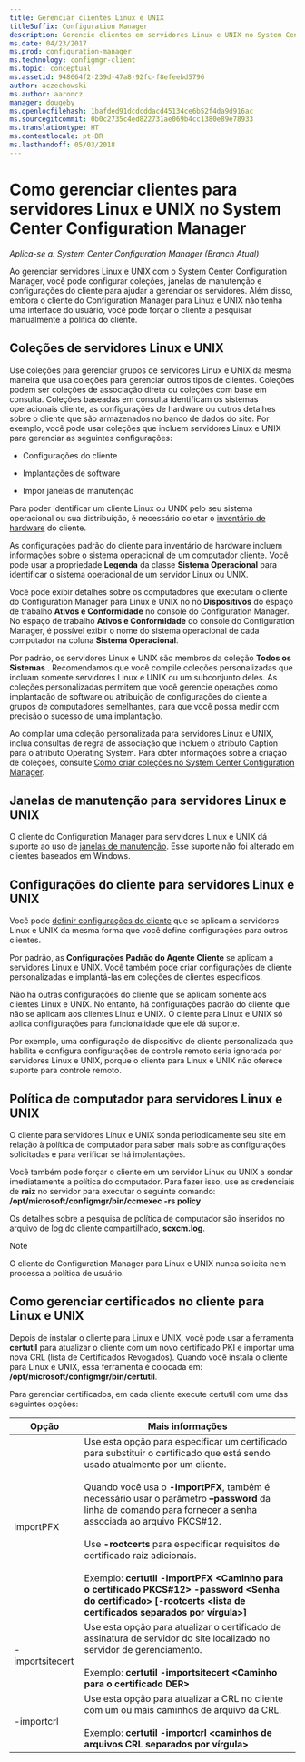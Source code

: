 ```yaml
---
title: Gerenciar clientes Linux e UNIX
titleSuffix: Configuration Manager
description: Gerencie clientes em servidores Linux e UNIX no System Center Configuration Manager.
ms.date: 04/23/2017
ms.prod: configuration-manager
ms.technology: configmgr-client
ms.topic: conceptual
ms.assetid: 948664f2-239d-47a8-92fc-f8efeebd5796
author: aczechowski
ms.author: aaroncz
manager: dougeby
ms.openlocfilehash: 1bafded91dcdcddacd45134ce6b52f4da9d916ac
ms.sourcegitcommit: 0b0c2735c4ed822731ae069b4cc1380e89e78933
ms.translationtype: HT
ms.contentlocale: pt-BR
ms.lasthandoff: 05/03/2018
---
```

# <a name="how-to-manage-clients-for-linux-and-unix-servers-in-system-center-configuration-manager"></a>Como gerenciar clientes para servidores Linux e UNIX no System Center Configuration Manager

*Aplica-se a: System Center Configuration Manager (Branch Atual)*

Ao gerenciar servidores Linux e UNIX com o System Center Configuration Manager, você pode configurar coleções, janelas de manutenção e configurações do cliente para ajudar a gerenciar os servidores. Além disso, embora o cliente do Configuration Manager para Linux e UNIX não tenha uma interface do usuário, você pode forçar o cliente a pesquisar manualmente a política do cliente.

##  <a name="BKMK_CollectionsforLnU"></a> Coleções de servidores Linux e UNIX  
 Use coleções para gerenciar grupos de servidores Linux e UNIX da mesma maneira que usa coleções para gerenciar outros tipos de clientes. Coleções podem ser coleções de associação direta ou coleções com base em consulta. Coleções baseadas em consulta identificam os sistemas operacionais cliente, as configurações de hardware ou outros detalhes sobre o cliente que são armazenados no banco de dados do site. Por exemplo, você pode usar coleções que incluem servidores Linux e UNIX para gerenciar as seguintes configurações:  

-   Configurações do cliente  

-   Implantações de software  

-   Impor janelas de manutenção  

 Para poder identificar um cliente Linux ou UNIX pelo seu sistema operacional ou sua distribuição, é necessário coletar o [inventário de hardware](../../../core/clients/manage/inventory/hardware-inventory-for-linux-and-unix.md) do cliente.  

 As configurações padrão do cliente para inventário de hardware incluem informações sobre o sistema operacional de um computador cliente. Você pode usar a propriedade **Legenda** da classe **Sistema Operacional** para identificar o sistema operacional de um servidor Linux ou UNIX.  

 Você pode exibir detalhes sobre os computadores que executam o cliente do Configuration Manager para Linux e UNIX no nó **Dispositivos** do espaço de trabalho **Ativos e Conformidade** no console do Configuration Manager. No espaço de trabalho **Ativos e Conformidade** do console do Configuration Manager, é possível exibir o nome do sistema operacional de cada computador na coluna **Sistema Operacional**.  

 Por padrão, os servidores Linux e UNIX são membros da coleção **Todos os Sistemas** . Recomendamos que você compile coleções personalizadas que incluam somente servidores Linux e UNIX ou um subconjunto deles. As coleções personalizadas permitem que você gerencie operações como implantação de software ou atribuição de configurações do cliente a grupos de computadores semelhantes, para que você possa medir com precisão o sucesso de uma implantação.   

 Ao compilar uma coleção personalizada para servidores Linux e UNIX, inclua consultas de regra de associação que incluem o atributo Caption para o atributo Operating System. Para obter informações sobre a criação de coleções, consulte [Como criar coleções no System Center Configuration Manager](../../../core/clients/manage/collections/create-collections.md).  

##  <a name="BKMK_MaintenanceWindowsforLnU"></a> Janelas de manutenção para servidores Linux e UNIX  
 O cliente do Configuration Manager para servidores Linux e UNIX dá suporte ao uso de [janelas de manutenção](../../../core/clients/manage/collections/use-maintenance-windows.md). Esse suporte não foi alterado em clientes baseados em Windows.  

##  <a name="BKMK_ClientSettingsforLnU"></a> Configurações do cliente para servidores Linux e UNIX  
 Você pode [definir configurações do cliente](../../../core/clients/deploy/configure-client-settings.md) que se aplicam a servidores Linux e UNIX da mesma forma que você define configurações para outros clientes.  

 Por padrão, as **Configurações Padrão do Agente Cliente** se aplicam a servidores Linux e UNIX. Você também pode criar configurações de cliente personalizadas e implantá-las em coleções de clientes específicos.  

 Não há outras configurações do cliente que se aplicam somente aos clientes Linux e UNIX. No entanto, há configurações padrão do cliente que não se aplicam aos clientes Linux e UNIX. O cliente para Linux e UNIX só aplica configurações para funcionalidade que ele dá suporte.  

 Por exemplo, uma configuração de dispositivo de cliente personalizada que habilita e configura configurações de controle remoto seria ignorada por servidores Linux e UNIX, porque o cliente para Linux e UNIX não oferece suporte para controle remoto.  

##  <a name="BKMK_PolicyforLnU"></a> Política de computador para servidores Linux e UNIX  
 O cliente para servidores Linux e UNIX sonda periodicamente seu site em relação à política de computador para saber mais sobre as configurações solicitadas e para verificar se há implantações.  

 Você também pode forçar o cliente em um servidor Linux ou UNIX a sondar imediatamente a política do computador. Para fazer isso, use as credenciais de **raiz** no servidor para executar o seguinte comando: **/opt/microsoft/configmgr/bin/ccmexec -rs policy**  

 Os detalhes sobre a pesquisa de política de computador são inseridos no arquivo de log do cliente compartilhado, **scxcm.log**.  

> [!NOTE]  
>  O cliente do Configuration Manager para Linux e UNIX nunca solicita nem processa a política de usuário.  

##  <a name="BKMK_ManageLinuxCerts"><a name="BKMK_ManageLinuxCerts"></a> Como gerenciar certificados no cliente para Linux e UNIX  
 Depois de instalar o cliente para Linux e UNIX, você pode usar a ferramenta **certutil** para atualizar o cliente com um novo certificado PKI e importar uma nova CRL (lista de Certificados Revogados). Quando você instala o cliente para Linux e UNIX, essa ferramenta é colocada em: **/opt/microsoft/configmgr/bin/certutil**. 

 Para gerenciar certificados, em cada cliente execute certutil com uma das seguintes opções:  

|Opção|Mais informações|  
|------------|----------------------|  
|importPFX|Use esta opção para especificar um certificado para substituir o certificado que está sendo usado atualmente por um cliente.<br /><br /> Quando você usa o **-importPFX**, também é necessário usar o parâmetro **–password** da linha de comando para fornecer a senha associada ao arquivo PKCS#12.<br /><br /> Use **-rootcerts** para especificar requisitos de certificado raiz adicionais.<br /><br /> Exemplo: **certutil -importPFX &lt;Caminho para o certificado PKCS#12> -password &lt;Senha do certificado\> [-rootcerts &lt;lista de certificados separados por vírgula>]**|  
|-importsitecert|Use esta opção para atualizar o certificado de assinatura de servidor do site localizado no servidor de gerenciamento.<br /><br /> Exemplo: **certutil -importsitecert &lt;Caminho para o certificado DER\>**|  
|-importcrl|Use esta opção para atualizar a CRL no cliente com um ou mais caminhos de arquivo da CRL.<br /><br /> Exemplo: **certutil -importcrl &lt;caminhos de arquivos CRL separados por vírgula\>**|  
